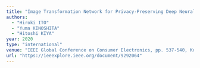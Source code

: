```yaml
---
title: "Image Transformation Network for Privacy-Preserving Deep Neural Networks and Its Security Evaluation"
authors:
  - "Hiroki ITO"
  - "Yuma KINOSHITA"
  - "Hitoshi KIYA"
year: 2020
type: "international"
venue: "IEEE Global Conference on Consumer Electronics, pp. 537-540, Kobe, Japan, 2020-10-14."
url: "https://ieeexplore.ieee.org/document/9292064"
---
```

